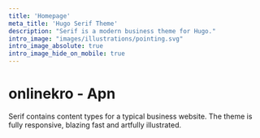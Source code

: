 ```yaml
---
title: 'Homepage'
meta_title: 'Hugo Serif Theme'
description: "Serif is a modern business theme for Hugo."
intro_image: "images/illustrations/pointing.svg"
intro_image_absolute: true
intro_image_hide_on_mobile: true
---
```


# onlinekro - Apn

Serif contains content types for a typical business website. The theme is fully responsive, blazing fast and artfully illustrated.

